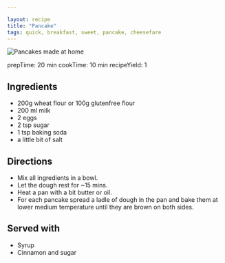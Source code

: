 ```yaml
---

layout: recipe
title: "Pancake"
tags: quick, breakfast, sweet, pancake, cheesefare
---
```


![Pancakes made at home](/recipes/pix/pancake.webp)

prepTime: 20 min
cookTime: 10 min
recipeYield: 1

## Ingredients
- 200g wheat flour or 100g glutenfree flour
- 200 ml milk
- 2 eggs
- 2 tsp sugar
- 1 tsp baking soda
- a little bit of salt

## Directions
- Mix all ingredients in a bowl.
- Let the dough rest for ~15 mins.
- Heat a pan with a bit butter or oil.
- For each pancake spread a ladle of dough in the pan and bake them at lower medium temperature until they are brown on both sides.

## Served with
- Syrup
- Cinnamon and sugar
